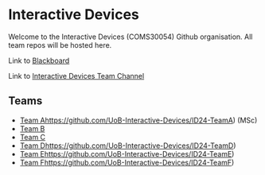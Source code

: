 # Interactive Devices

Welcome to the Interactive Devices (COMS30054) Github organisation. All team repos will be hosted here. 

Link to [Blackboard](https://www.ole.bris.ac.uk/ultra/courses/_257175_1/cl/outline)

Link to [Interactive Devices Team Channel](https://teams.microsoft.com/l/team/19%3AvJXzQ5wpYnxz8exYGTS9jnz0PrJ0pA9pMnKdQVuu_oQ1%40thread.tacv2/conversations?groupId=2bf958d1-48e8-43ac-b0ba-421472971009&tenantId=b2e47f30-cd7d-4a4e-a5da-b18cf1a4151b)

## Teams
- [Team A](https://github.com/UoB-Interactive-Devices/ID24-TeamA)https://github.com/UoB-Interactive-Devices/ID24-TeamA) (MSc)
- [Team B]((https://github.com/UoB-Interactive-Devices/ID24-TeamB)https://github.com/UoB-Interactive-Devices/ID24-TeamB)
- [Team C]((https://github.com/UoB-Interactive-Devices/ID24-TeamC)https://github.com/UoB-Interactive-Devices/ID24-TeamC)
- [Team D](https://github.com/UoB-Interactive-Devices/ID24-TeamD)https://github.com/UoB-Interactive-Devices/ID24-TeamD)
- [Team E](https://github.com/UoB-Interactive-Devices/ID24-TeamE)https://github.com/UoB-Interactive-Devices/ID24-TeamE)
- [Team F](https://github.com/UoB-Interactive-Devices/ID24-TeamF)https://github.com/UoB-Interactive-Devices/ID24-TeamF)
